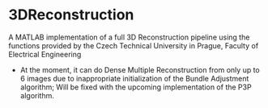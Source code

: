 # 3DReconstruction
A MATLAB implementation of a full 3D Reconstruction pipeline using the functions provided by the Czech Technical University in Prague, Faculty of Electrical Engineering
- At the moment, it can do Dense Multiple Reconstruction from only up to 6 images due to inappropriate initialization of the Bundle Adjustment algorithm; Will be fixed with the upcoming implementation of the P3P algorithm.
